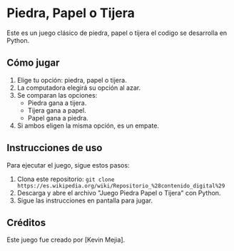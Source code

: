 # Piedra, Papel o Tijera

Este es un juego clásico de piedra, papel o tijera el codigo se desarrolla en Python.

## Cómo jugar

1. Elige tu opción: piedra, papel o tijera.
2. La computadora elegirá su opción al azar.
3. Se comparan las opciones:
   - Piedra gana a tijera.
   - Tijera gana a papel.
   - Papel gana a piedra.
4. Si ambos eligen la misma opción, es un empate.

## Instrucciones de uso

Para ejecutar el juego, sigue estos pasos:

1. Clona este repositorio: `git clone https://es.wikipedia.org/wiki/Repositorio_%28contenido_digital%29`
2. Descarga y abre el archivo "Juego Piedra Papel o Tijera" con Python.  
3. Sigue las instrucciones en pantalla para jugar.

## Créditos

Este juego fue creado por [Kevin Mejia].

